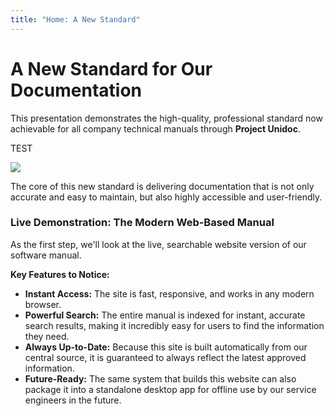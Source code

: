 ```yaml
---
title: "Home: A New Standard"
---
```

# A New Standard for Our Documentation

This presentation demonstrates the high-quality, professional standard now achievable for all company technical manuals through **Project Unidoc**.

TEST

![](https://www.azoquantum.com/images/Article_Images/ImageForArticle_549_17288689857007544.jpg)

The core of this new standard is delivering documentation that is not only accurate and easy to maintain, but also highly accessible and user-friendly.

### Live Demonstration: The Modern Web-Based Manual

As the first step, we'll look at the live, searchable website version of our software manual.

**Key Features to Notice:**

* **Instant Access:** The site is fast, responsive, and works in any modern browser.
* **Powerful Search:** The entire manual is indexed for instant, accurate search results, making it incredibly easy for users to find the information they need.
* **Always Up-to-Date:** Because this site is built automatically from our central source, it is guaranteed to always reflect the latest approved information.
* **Future-Ready:** The same system that builds this website can also package it into a standalone desktop app for offline use by our service engineers in the future.
